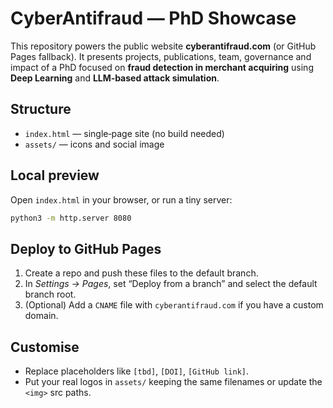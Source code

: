 # CyberAntifraud — PhD Showcase

This repository powers the public website **cyberantifraud.com** (or GitHub Pages fallback). It presents projects, publications, team, governance and impact of a PhD focused on **fraud detection in merchant acquiring** using **Deep Learning** and **LLM‑based attack simulation**.

## Structure
- `index.html` — single‑page site (no build needed)
- `assets/` — icons and social image

## Local preview
Open `index.html` in your browser, or run a tiny server:
```bash
python3 -m http.server 8080
```

## Deploy to GitHub Pages
1. Create a repo and push these files to the default branch.
2. In *Settings → Pages*, set “Deploy from a branch” and select the default branch root.
3. (Optional) Add a `CNAME` file with `cyberantifraud.com` if you have a custom domain.

## Customise
- Replace placeholders like `[tbd]`, `[DOI]`, `[GitHub link]`.
- Put your real logos in `assets/` keeping the same filenames or update the `<img>` src paths.
